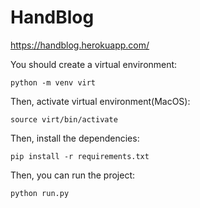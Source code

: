 # HandBlog

https://handblog.herokuapp.com/

You should create a virtual environment:

```
python -m venv virt
```

Then, activate virtual environment(MacOS):

```
source virt/bin/activate
```

Then, install the dependencies:

```
pip install -r requirements.txt
```

Then, you can run the project:

```
python run.py
```
